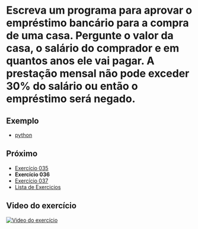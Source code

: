 # Escreva um programa para aprovar o empréstimo bancário para a compra de uma casa. Pergunte o valor da casa, o salário do comprador e em quantos anos ele vai pagar. A prestação mensal não pode exceder 30% do salário ou então o empréstimo será negado.

## Exemplo

- [python](python)

## Próximo

- [Exercício 035](../035)
- **Exercício 036**
- [Exercício 037](../037)
- [Lista de Exercicios](../)

## Video do exercício

[![Video do exercício](https://img.youtube.com/vi/IV13X0QOMU8/maxresdefault.jpg)](https://youtu.be/IV13X0QOMU8)